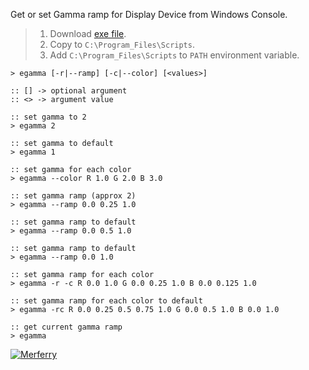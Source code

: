 Get or set Gamma ramp for Display Device from Windows Console.
> 1. Download [exe file](https://github.com/winp/extra-gamma/releases/download/1.0.0/egamma.exe).
> 2. Copy to `C:\Program_Files\Scripts`.
> 3. Add `C:\Program_Files\Scripts` to `PATH` environment variable.


```batch
> egamma [-r|--ramp] [-c|--color] [<values>]

:: [] -> optional argument
:: <> -> argument value
```

```batch
:: set gamma to 2
> egamma 2

:: set gamma to default
> egamma 1

:: set gamma for each color
> egamma --color R 1.0 G 2.0 B 3.0

:: set gamma ramp (approx 2)
> egamma --ramp 0.0 0.25 1.0

:: set gamma ramp to default
> egamma --ramp 0.0 0.5 1.0

:: set gamma ramp to default
> egamma --ramp 0.0 1.0

:: set gamma ramp for each color
> egamma -r -c R 0.0 1.0 G 0.0 0.25 1.0 B 0.0 0.125 1.0

:: set gamma ramp for each color to default
> egamma -rc R 0.0 0.25 0.5 0.75 1.0 G 0.0 0.5 1.0 B 0.0 1.0

:: get current gamma ramp
> egamma
```


[![Merferry](https://i.imgur.com/b5zPANh.jpg)](https://merferry.github.io)
